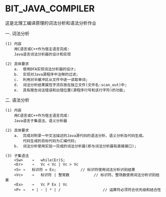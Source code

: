 # BIT_JAVA_COMPILER

这是北理工编译原理的词法分析和语法分析作业

一.	词法分析

	(1) 内容
		用C语言或C++作为宿主语言完成:
		Java语言词法分析器的设计和实现

	(2) 具体要求
		a.	使用DFA实现词法分析器的设计;
		b.	实现对Java源程序中注释的过滤;
		c.	利用对半缓冲区从文件中逐一读取单词;
		d.	词法分析结果属性字流存放在独立文件(文件名:scan_out)中;
		e.	具有报告词法错误和出错位置(源程序行号和该行字符)的功能;

二.	语法分析
	
	(1) 内容
		用C语言或C++作为宿主语言完成:
		Java语言子集语法、语义分析器

	(2)	具体要求
		a.	完成对附录一中文法描述的Java源代码的语法分析、语义分析及代码生成。
			代码生成的目标代码为汇编代码;
		b.	词法分析使用实验一完成的词法分析器(即与词法分析器有直接接口);

	(3)	子集语法
		<Sw>	→	while(Er)S;
		<Er>	→	Vc < Vc | Vc > Vc
		<S>	→	标识符 = Ex;			// 标识符使用词法分析识别结果
		<Vc>	→	标识符 | 整常数			// 标识符、整场数使用词法分析识别结果
		<Ex>	→	Vc P Ex | Vc
		<P>	→	+ | - | * | /                   // 运算符必须符合优先级和结合性
